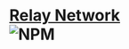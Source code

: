# [Relay Network](https://relay-network.io) <br/> ![NPM](https://img.shields.io/npm/l/relay-network?style=flat-square)

